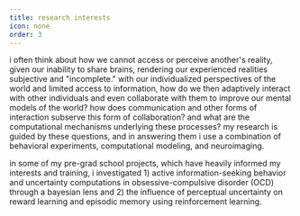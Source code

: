 ```yaml
---
title: research interests
icon: none
order: 3
---
```


i often think about how we cannot access or perceive another's reality, given our inability to share brains, rendering our experienced realities subjective and "incomplete." with our individualized perspectives of the world and limited access to information, how do we then adaptively interact with other individuals and even collaborate with them to improve our mental models of the world? how does communication and other forms of interaction subserve this form of collaboration? and what are the computational mechanisms underlying these processes? my research is guided by these questions, and in answering them i use a combination of behavioral experiments, computational modeling, and neuroimaging.

in some of my pre-grad school projects, which have heavily informed my interests and training, i investigated 1) active information-seeking behavior and uncertainty computations in obsessive-compulsive disorder (OCD) through a bayesian lens and 2) the influence of perceptual uncertainty on reward learning and episodic memory using reinforcement learning.
